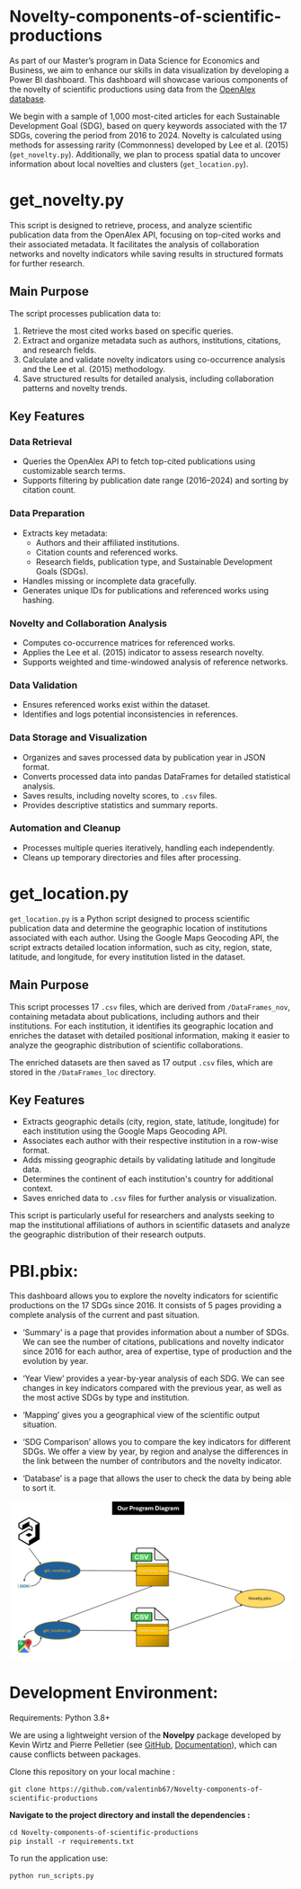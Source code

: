 # Novelty-components-of-scientific-productions

As part of our Master’s program in Data Science for Economics and Business, we aim to enhance our skills in data visualization by developing a Power BI dashboard. This dashboard will showcase various components of the novelty of scientific productions using data from the [OpenAlex database](https://openalex.org/).

We begin with a sample of 1,000 most-cited articles for each Sustainable Development Goal (SDG), based on query keywords associated with the 17 SDGs, covering the period from 2016 to 2024. Novelty is calculated using methods for assessing rarity (Commonness) developed by Lee et al. (2015) (`get_novelty.py`). Additionally, we plan to process spatial data to uncover information about local novelties and clusters (`get_location.py`).

# get_novelty.py

This script is designed to retrieve, process, and analyze scientific publication data from the OpenAlex API, focusing on top-cited works and their associated metadata. It facilitates the analysis of collaboration networks and novelty indicators while saving results in structured formats for further research.

## Main Purpose

The script processes publication data to:

1. Retrieve the most cited works based on specific queries.
2. Extract and organize metadata such as authors, institutions, citations, and research fields.
3. Calculate and validate novelty indicators using co-occurrence analysis and the Lee et al. (2015) methodology.
4. Save structured results for detailed analysis, including collaboration patterns and novelty trends.

## Key Features

### Data Retrieval
- Queries the OpenAlex API to fetch top-cited publications using customizable search terms.
- Supports filtering by publication date range (2016–2024) and sorting by citation count.

### Data Preparation
- Extracts key metadata:
  - Authors and their affiliated institutions.
  - Citation counts and referenced works.
  - Research fields, publication type, and Sustainable Development Goals (SDGs).
- Handles missing or incomplete data gracefully.
- Generates unique IDs for publications and referenced works using hashing.

### Novelty and Collaboration Analysis
- Computes co-occurrence matrices for referenced works.
- Applies the Lee et al. (2015) indicator to assess research novelty.
- Supports weighted and time-windowed analysis of reference networks.

### Data Validation
- Ensures referenced works exist within the dataset.
- Identifies and logs potential inconsistencies in references.

### Data Storage and Visualization
- Organizes and saves processed data by publication year in JSON format.
- Converts processed data into pandas DataFrames for detailed statistical analysis.
- Saves results, including novelty scores, to `.csv` files.
- Provides descriptive statistics and summary reports.

### Automation and Cleanup
- Processes multiple queries iteratively, handling each independently.
- Cleans up temporary directories and files after processing.

# get_location.py

`get_location.py` is a Python script designed to process scientific publication data and determine the geographic location of institutions associated with each author. Using the Google Maps Geocoding API, the script extracts detailed location information, such as city, region, state, latitude, and longitude, for every institution listed in the dataset.

## Main Purpose

This script processes 17 `.csv` files, which are derived from `/DataFrames_nov`, containing metadata about publications, including authors and their institutions. For each institution, it identifies its geographic location and enriches the dataset with detailed positional information, making it easier to analyze the geographic distribution of scientific collaborations.

The enriched datasets are then saved as 17 output `.csv` files, which are stored in the `/DataFrames_loc` directory.

## Key Features

- Extracts geographic details (city, region, state, latitude, longitude) for each institution using the Google Maps Geocoding API.
- Associates each author with their respective institution in a row-wise format.
- Adds missing geographic details by validating latitude and longitude data.
- Determines the continent of each institution's country for additional context.
- Saves enriched data to `.csv` files for further analysis or visualization.

This script is particularly useful for researchers and analysts seeking to map the institutional affiliations of authors in scientific datasets and analyze the geographic distribution of their research outputs.

# PBI.pbix:

This dashboard allows you to explore the novelty indicators for scientific productions on the 17 SDGs since 2016. It consists of 5 pages providing a complete analysis of the current and past situation.

- ‘Summary’ is a page that provides information about a number of SDGs. We can see the number of citations, publications and novelty indicator since 2016 for each author, area of expertise, type of production and the evolution by year.

- ‘Year View’ provides a year-by-year analysis of each SDG. We can see changes in key indicators compared with the previous year, as well as the most active SDGs by type and institution.

- ‘Mapping’ gives you a geographical view of the scientific output situation.

- ‘SDG Comparison’ allows you to compare the key indicators for different SDGs. We offer a view by year, by region and analyse the differences in the link between the number of contributors and the novelty indicator.

- ‘Database’ is a page that allows the user to check the data by being able to sort it.

![width:120px](Presentation/NoveltySchema.png)

# Development Environment:
Requirements:
Python 3.8+

We are using a lightweight version of the **Novelpy** package developed by Kevin Wirtz and Pierre Pelletier (see [GitHub](https://github.com/Kwirtz/novelpy), [Documentation](https://novelpy.readthedocs.io/en/latest/)), which can cause conflicts between packages.

Clone this repository on your local machine :
```
git clone https://github.com/valentinb67/Novelty-components-of-scientific-productions
```

**Navigate to the project directory and install the dependencies :**
```
cd Novelty-components-of-scientific-productions
pip install -r requirements.txt
```
To run the application use:
```
python run_scripts.py
```
